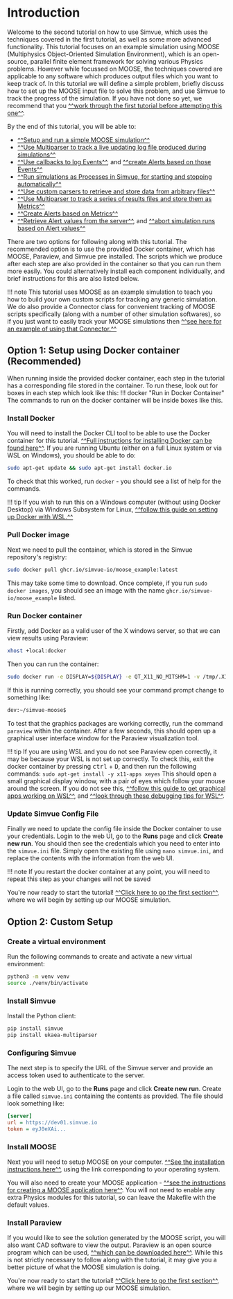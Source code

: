 # Introduction  
Welcome to the second tutorial on how to use Simvue, which uses the techniques covered in the first tutorial, as well as some more advanced functionality. This tutorial focuses on an example simulation using MOOSE (Multiphysics Object-Oriented Simulation Environment), which is an open-source, parallel finite element framework for solving various Physics problems. However while focussed on MOOSE, the techniques covered are applicable to any software which produces output files which you want to keep track of. In this tutorial we will define a simple problem, briefly discuss how to set up the MOOSE input file to solve this problem, and use Simvue to track the progress of the simulation. If you have not done so yet, we recommend that you [^^work through the first tutorial before attempting this one^^](/tutorial_basic/introduction).

By the end of this tutorial, you will be able to:

- [^^Setup and run a simple MOOSE simulation^^](/tutorial_advanced/defining-the-problem#creating-the-moose-input-file)
- [^^Use Multiparser to track a live updating log file produced during simulations^^](/tutorial_advanced/tracking-the-log/#initializing-the-file-monitor)
- [^^Use callbacks to log Events^^](/tutorial_advanced/tracking-the-log#adding-a-callback-function), and [^^create Alerts based on those Events^^](/tutorial_advanced/tracking-the-log#adding-alerts)
- [^^Run simulations as Processes in Simvue, for starting and stopping automatically^^](/tutorial_advanced/tracking-the-log#creating-simvue-processes)
- [^^Use custom parsers to retrieve and store data from arbitrary files^^](/tutorial_advanced/tracking-the-log#creating-a-custom-parser)
- [^^Use Multiparser to track a series of results files and store them as Metrics^^](/tutorial_advanced/tracking-results#parsing-values-and-adding-metrics)
- [^^Create Alerts based on Metrics^^](/tutorial_advanced/tracking-results#adding-alerts)
- [^^Retrieve Alert values from the server^^](/tutorial_advanced/tracking-results#monitoring-alerts-using-the-client), and [^^abort simulation runs based on Alert values^^](/tutorial_advanced/tracking-results#using-firing-alerts-to-terminate-a-run)

There are two options for following along with this tutorial. The recommended option is to use the provided Docker container, which has MOOSE, Paraview, and Simvue pre installed. The scripts which we produce after each step are also provided in the container so that you can run them more easily. You could alternatively install each component individually, and brief instructions for this are also listed below.

!!! note
    This tutorial uses MOOSE as an example simulation to teach you how to build your own custom scripts for tracking any generic simulation. We do also provide a Connector class for convenient tracking of MOOSE scripts specifically (along with a number of other simulation softwares), so if you just want to easily track your MOOSE simulations then [^^see here for an example of using that Connector.^^](/examples/moose)

## Option 1: Setup using Docker container **(Recommended)**
When running inside the provided docker container, each step in the tutorial has a corresponding file stored in the container. To run these, look out for boxes in each step which look like this:
!!! docker "Run in Docker Container"
    The commands to run on the docker container will be inside boxes like this.

### Install Docker
You will need to install the Docker CLI tool to be able to use the Docker container for this tutorial. [^^Full instructions for installing Docker can be found here^^](https://docs.docker.com/engine/install/). If you are running Ubuntu (either on a full Linux system or via WSL on Windows), you should be able to do:
```sh
sudo apt-get update && sudo apt-get install docker.io
```
To check that this worked, run `docker` - you should see a list of help for the commands.

!!! tip
    If you wish to run this on a Windows computer (without using Docker Desktop) via Windows Subsystem for Linux, [^^follow this guide on setting up Docker with WSL.^^](https://dev.to/bowmanjd/install-docker-on-windows-wsl-without-docker-desktop-34m9)

### Pull Docker image
Next we need to pull the container, which is stored in the Simvue repository's registry:
```sh
sudo docker pull ghcr.io/simvue-io/moose_example:latest
```
This may take some time to download. Once complete, if you run `sudo docker images`, you should see an image with the name `ghcr.io/simvue-io/moose_example` listed.

### Run Docker container
Firstly, add Docker as a valid user of the X windows server, so that we can view results using Paraview:
```sh
xhost +local:docker
```
Then you can run the container:
```sh
sudo docker run -e DISPLAY=${DISPLAY} -e QT_X11_NO_MITSHM=1 -v /tmp/.X11-unix:/tmp/.X11-unix -it ghcr.io/simvue-io/moose_example:latest
```
If this is running correctly, you should see your command prompt change to something like:
```sh
dev:~/simvue-moose$
```
To test that the graphics packages are working correctly, run the command `paraview` within the container. After a few seconds, this should open up a graphical user interface window for the Paraview visualization tool.

!!! tip
    If you are using WSL and you do not see Paraview open correctly, it may be because your WSL is not set up correctly. To check this, exit the docker container by pressing <kbd>ctrl</kbd> + <kbd>D</kbd>, and then run the following commands:
    ```
    sudo apt-get install -y x11-apps
    xeyes
    ```
    This should open a small graphical display window, with a pair of eyes which follow your mouse around the screen. If you do not see this, [^^follow this guide to get graphical apps working on WSL^^](https://learn.microsoft.com/en-us/windows/wsl/tutorials/gui-apps), and [^^look through these debugging tips for WSL^^](https://github.com/microsoft/wslg/wiki/Diagnosing-%22cannot-open-display%22-type-issues-with-WSLg).

### Update Simvue Config File
Finally we need to update the config file inside the Docker container to use your credentials. Login to the web UI, go to the **Runs** page and click **Create new run**. You should then see the credentials which you need to enter into the `simvue.ini` file. Simply open the existing file using `nano simvue.ini`, and replace the contents with the information from the web UI.

!!! note
    If you restart the docker container at any point, you will need to repeat this step as your changes will not be saved


You're now ready to start the tutorial! [^^Click here to go the first section^^](/tutorial_advanced/defining-the-problem), where we will begin by setting up our MOOSE simulation.
## Option 2: Custom Setup
### Create a virtual environment

Run the following commands to create and activate a new virtual environment:
```sh
python3 -m venv venv
source ./venv/bin/activate
```

### Install Simvue

Install the Python client:
```sh
pip install simvue
pip install ukaea-multiparser
```

### Configuring Simvue

The next step is to specify the URL of the Simvue server and provide an access token used to authenticate to the server.

Login to the web UI, go to the **Runs** page and click **Create new run**. Create a file called `simvue.ini` containing the contents as provided.
The file should look something like:
```ini
[server]
url = https://dev01.simvue.io
token = eyJ0eXAi...
```

### Install MOOSE
Next you will need to setup MOOSE on your computer. [^^See the installation instructions here^^](https://mooseframework.inl.gov/getting_started/installation/index.html), using the link corresponding to your operating system. 

You will also need to create your MOOSE application - [^^see the instructions for creating a MOOSE application here^^](https://mooseframework.inl.gov/getting_started/new_users.html). You will not need to enable any extra Physics modules for this tutorial, so can leave the Makefile with the default values.

### Install Paraview
If you would like to see the solution generated by the MOOSE script, you will also want CAD software to view the output. Paraview is an open source program which can be used, [^^which can be downloaded here^^](https://www.paraview.org/download/). While this is not strictly necessary to follow along with the tutorial, it may give you a better picture of what the MOOSE simulation is doing.

You're now ready to start the tutorial! [^^Click here to go the first section^^](/tutorial_advanced/defining-the-problem), where we will begin by setting up our MOOSE simulation.